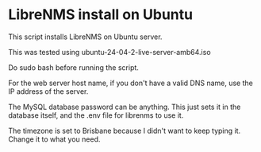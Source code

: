 # LibreNMS install on Ubuntu

This script installs LibreNMS on Ubuntu server.

This was tested using ubuntu-24-04-2-live-server-amb64.iso

Do sudo bash before running the script.

For the web server host name, if you don't have a valid DNS name, use the IP address of the server.

The MySQL database password can be anything. This just sets it in the database itself, and the .env file for librenms to use it.

The timezone is set to Brisbane because I didn't want to keep typing it. Change it to what you need.


